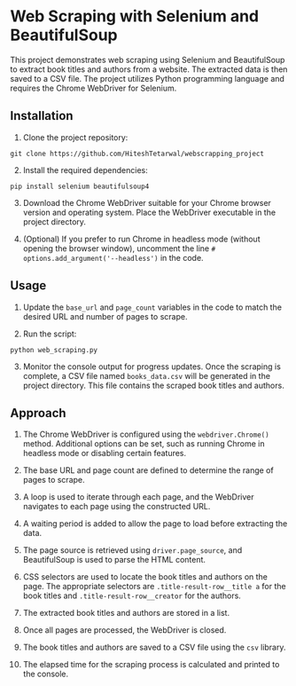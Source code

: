 

# Web Scraping with Selenium and BeautifulSoup

This project demonstrates web scraping using Selenium and BeautifulSoup to extract book titles and authors from a website. The extracted data is then saved to a CSV file. The project utilizes Python programming language and requires the Chrome WebDriver for Selenium.

## Installation

1. Clone the project repository:

```shell
git clone https://github.com/HiteshTetarwal/webscrapping_project
```

2. Install the required dependencies:

```shell
pip install selenium beautifulsoup4
```

3. Download the Chrome WebDriver suitable for your Chrome browser version and operating system. Place the WebDriver executable in the project directory.

4. (Optional) If you prefer to run Chrome in headless mode (without opening the browser window), uncomment the line `# options.add_argument('--headless')` in the code.

## Usage

1. Update the `base_url` and `page_count` variables in the code to match the desired URL and number of pages to scrape.

2. Run the script:

```shell
python web_scraping.py
```

3. Monitor the console output for progress updates. Once the scraping is complete, a CSV file named `books_data.csv` will be generated in the project directory. This file contains the scraped book titles and authors.

## Approach

1. The Chrome WebDriver is configured using the `webdriver.Chrome()` method. Additional options can be set, such as running Chrome in headless mode or disabling certain features.

2. The base URL and page count are defined to determine the range of pages to scrape.

3. A loop is used to iterate through each page, and the WebDriver navigates to each page using the constructed URL.

4. A waiting period is added to allow the page to load before extracting the data.

5. The page source is retrieved using `driver.page_source`, and BeautifulSoup is used to parse the HTML content.

6. CSS selectors are used to locate the book titles and authors on the page. The appropriate selectors are `.title-result-row__title a` for the book titles and `.title-result-row__creator` for the authors.

7. The extracted book titles and authors are stored in a list.

8. Once all pages are processed, the WebDriver is closed.

9. The book titles and authors are saved to a CSV file using the `csv` library.

10. The elapsed time for the scraping process is calculated and printed to the console.
